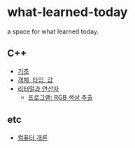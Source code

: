 # what-learned-today
a space for what learned today.

## C++
- [기초](C++/%EA%B8%B0%EC%B4%88.md)
- [객체, 타입, 값](C++/%EA%B0%9D%EC%B2%B4-%ED%83%80%EC%9E%85-%EA%B0%92.md)
- [리터럴과 연산자](C++/%EB%A6%AC%ED%84%B0%EB%9F%B4%EA%B3%BC-%EC%97%B0%EC%82%B0%EC%9E%90.md)
  - [프로그램: RGB 색상 추출]()

## etc
- [컴퓨터 개론](etc/%EC%BB%B4%ED%93%A8%ED%84%B0-%EA%B0%9C%EB%A1%A0.md)